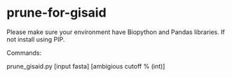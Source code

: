 # prune-for-gisaid
Please make sure your environment have Biopython and Pandas libraries. If not install using PIP.

Commands:

  prune_gisaid.py [input fasta] [ambigious cutoff % (int)]
  
 
